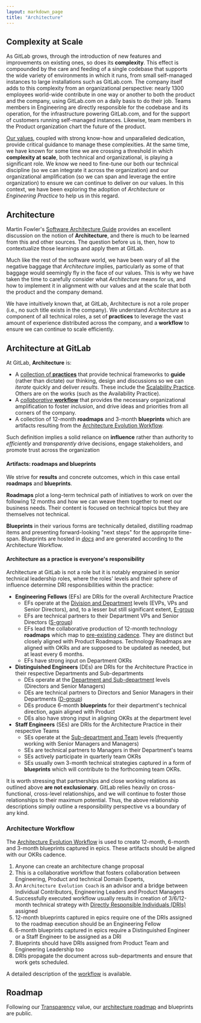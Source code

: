 ```yaml
---
layout: markdown_page
title: "Architecture"
---
```


## Complexity at Scale

As GitLab grows, through the introduction of new features and improvements on existing ones, so does its **complexity**. This effect is compounded by the care and feeding of a single codebase that supports the wide variety of environments in which it runs, from small self-managed instances to large installations such as GitLab.com. The company itself adds to this complexity from an organizational perspective: nearly 1300 employees world-wide contribute in one way or another to both the product and the company, using GitLab.com on a daily basis to do their job. Teams members in Engineering are directly responsible for the codebase and its operation, for the infrastructure powering GitLab.com, and for the support of customers running self-managed instances. Likewise, team members in the Product organization chart the future of the product.

[Our values](/handbook/values/), coupled with strong know-how and unparalleled dedication, provide critical guidance to manage these complexities. At the same time, we have known for some time we are crossing a threshold in which **complexity at scale**, both technical and organizational, is playing a significant role. We know we need to fine-tune our both our technical discipline (so we can integrate it across the organization) and our organizational amplification (so we can span and leverage the entire organization) to ensure we can continue to deliver on our values. In this context, we have been exploring the adoption of *Architecture* or *Engineering Practice* to help us in this regard.

## Architecture

Martin Fowler's [Software Architecture Guide](https://martinfowler.com/architecture/) provides an excellent discussion on the notion of **Architecture**, and there is much to be learned from this and other sources. The question before us is, then, how to contextualize those learnings and apply them at GitLab.

Much like the rest of the software world, we have been wary of all the negative baggage that *Architecture* implies, particularly as some of that baggage would seemingly fly in the face of our values. This is why we have taken the time to carefully consider what *Architecture* means for us, and how to implement it in alignment with our values and at the scale that both the product and the company demand.

We have intuitively known that, at GitLab, Architecture is not a role proper (i.e., no such title exists in the company). We understand *Architecture* as a component of all technical roles, a set of **practices** to leverage the vast amount of experience distributed across the company, and a **workflow** to ensure we can continue to scale efficiently.

## Architecture at GitLab

At GitLab, **Architecture** is:

* A [collection of **practices**](practice/) that provide technical frameworks to **guide** (rather than dictate) our thinking, design and discussions so we can *iterate* quickly and deliver *results*. These include the [Scalability Practice](practice/scalability/). Others are on the works (such as the Availability Practice).
* A [*collaborative* **workflow**](workflow/) that provides the necessary organizational amplification to foster *inclusion*, and drive ideas and priorities from all corners of the company.
* A collection of 12-month **roadmaps** and 3-month **blueprints** which are artifacts resulting from the [Architecture Evolution Workflow](workflow/).

Such definition implies a solid reliance on **influence** rather than authority to *efficiently* and *transparently* drive decisions, engage stakeholders, and promote trust across the organization

#### Artifacts: roadmaps and blueprints

We strive for **results** and concrete outcomes, which in this case entail **roadmaps** and **blueprints**.

**Roadmaps** plot a long-term technical path of initiatives to work on over the following 12 months and how we can weave them together to meet our business needs. Their content is focused on technical topics but they are themselves not technical.

**Blueprints** in their various forms are technically detailed, distilling roadmap items and presenting forward-looking "next steps" for the approprite time-span. Blueprints are hosted in [*docs*](https://docs.gitlab.com/ee/architecture/) and are generated according to the Architecture Workflow.

#### Architecture as a practice is everyone's responsibility

Architecture at GitLab is not a role but it is notably engrained in senior technical leadership roles, where the roles' levels and their sphere of influence determine DRI responsibilities within the practice:

* **Engineering Fellows** (EFs) are DRIs for the overall Architecture Practice
  * EFs operate at the [Division and Department](https://about.gitlab.com/company/team/structure/#organizational-structure) levels (EVPs, VPs and Senior Directors), and, to a lesser but still significant extent, [E-group](/handbook/leadership/#e-group)
  * EFs are technical partners to their Department VPs and Senior Directors ([S-group](/handbook/leadership/#s-group))
  * EFs lead the collaborative production of 12-month technology **roadmaps** which map to [pre-existing cadence](https://about.gitlab.com/direction/#1-year-plan). They are distinct but closely aligned with Product Roadmaps. Technology Roadmaps are aligned with OKRs and are supposed to be updated as needed, but at least every 6 months.
  * EFs have strong input on Department OKRs
* **Distinguished Engineers** (DEs) are DRIs for the Architecture Practice in their respective Departments and Sub-departments
  * DEs operate at the [Department and Sub-department](https://about.gitlab.com/company/team/structure/#organizational-structure) levels (Directors and Senior Managers)
  * DEs are technical partners to Directors and Senior Managers in their Departments ([D-group](/handbook/leadership/#director-group))
  * DEs produce 6-month **blueprints** for their department's technical direction, again aligned with Product
  * DEs also have strong input in aligning OKRs at the department level
* **Staff Engineers** (SEs) are DRIs for the Architecture Practice in their respective Teams
  * SEs operate at the [Sub-department and Team](https://about.gitlab.com/company/team/structure/#organizational-structure) levels (frequently working with Senior Managers and Managers)
  * SEs are technical partners to Managers in their Department's teams
  * SEs actively participate in quarterly team OKRs
  * SEs usually own 3-month technical strategies captured in a form of **blueprints** which will contribute to the forthcoming team OKRs.

It is worth stressing that partnerships and close working relations as outlined above **are not exclusionary**. GitLab relies heavily on cross-functional, cross-level relationships, and we will continue to foster those relationships to their maximum potential. Thus, the above relationship descriptions simply outline a responsibility perspective vs a boundary of any kind.

### Architecture Workflow

The [Architecture Evolution Workflow](workflow/) is used to create 12-month,
6-month and 3-month blueprints captured in epics. These artifacts should be
aligned with our OKRs cadence.

1. Anyone can create an architecture change proposal
1. This is a collaborative workflow that fosters collaboration between
   Engineering, Product and technical Domain Experts,
1. An `Architecture Evolution Coach` is an advisor and a bridge between
   Individual Contributors, Engineering Leaders and Product Managers
1. Successfully executed workflow usually results in creation of 3/6/12-month
   technical strategy with [Directly Responsible Individuals
   (DRIs)](/handbook/people-group/directly-responsible-individuals/) assigned
1. 12-month blueprints captured in epics require one of the DRIs assigned to
   the roadmap execution should be an Engineering Fellow
1. 6-month blueprints captured in epics require a Distinguished Engineer or a
   Staff Engineer to be assigned as a DRI
1. Blueprints should have DRIs assigned from Product Team and Engineering
   Leadership too
1. DRIs propagate the document across sub-departments and ensure that work
   gets scheduled.

A detailed description of the [workflow](workflow/) is available.

## Roadmap

Following our [Transparency](https://about.gitlab.com/handbook/values/#transparency) value, our [architecture roadmap](roadmap/) and blueprints are public.


